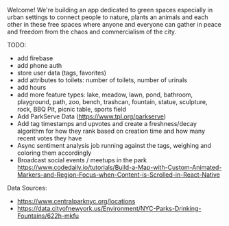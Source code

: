 Welcome! We're building an app dedicated to green spaces especially in urban settings to connect people to nature, plants an animals and each other in these free spaces where anyone and everyone can gather in peace and freedom from the chaos and commercialism of the city.

TODO:

- add firebase
- add phone auth
- store user data (tags, favorites)
- add attributes to toilets: number of toilets, number of urinals
- add hours
- add more feature types:
  lake, meadow, lawn, pond, bathroom, playground, path, zoo, bench, trashcan, fountain, statue, sculpture, rock, BBQ Pit, picnic table, sports field
- Add ParkServe Data (https://www.tpl.org/parkserve)
- Add tag timestamps and upvotes and create a freshness/decay algorithm for how they rank based on creation time and how many recent votes they have
- Async sentiment analysis job running against the tags, weighing and coloring them accordingly
- Broadcast social events / meetups in the park
  https://www.codedaily.io/tutorials/Build-a-Map-with-Custom-Animated-Markers-and-Region-Focus-when-Content-is-Scrolled-in-React-Native

Data Sources:

- https://www.centralparknyc.org/locations
- https://data.cityofnewyork.us/Environment/NYC-Parks-Drinking-Fountains/622h-mkfu
